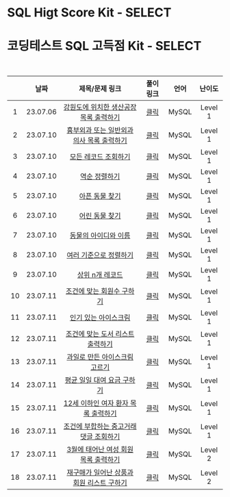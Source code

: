 # SQL Higt Score Kit - SELECT
# 코딩테스트 SQL 고득점 Kit - SELECT

<br>

||날짜|제목/문제 링크|풀이 링크|언어|난이도|
|:---:|:---:|:---:|:---:|:---:|:---:|
|1|23.07.06|[강원도에 위치한 생산공장 목록 출력하기](https://school.programmers.co.kr/learn/courses/30/lessons/131112?language=mysql)|[클릭](./solution/select_Gangwon-do_factory_list.sql)|MySQL|Level 1|
|2|23.07.10|[흉부외과 또는 일반외과 의사 목록 출력하기](https://school.programmers.co.kr/learn/courses/30/lessons/132203?language=mysql)|[클릭](./solution/select_cs_or_gs_doctor.sql)|MySQL|Level 1|
|3|23.07.10|[모든 레코드 조회하기](https://school.programmers.co.kr/learn/courses/30/lessons/59034?language=mysql)|[클릭](./solution/select_all_record.sql)|MySQL|Level 1|
|4|23.07.10|[역순 정렬하기](https://school.programmers.co.kr/learn/courses/30/lessons/59035?language=mysql)|[클릭](./solution/sort_reverse.sql)|MySQL|Level 1|
|5|23.07.10|[아픈 동물 찾기](https://school.programmers.co.kr/learn/courses/30/lessons/59036?language=mysql)|[클릭](./solution/find_sick_animal.sql)|MySQL|Level 1|
|6|23.07.10|[어린 동물 찾기](https://school.programmers.co.kr/learn/courses/30/lessons/59037?language=mysql)|[클릭](./solution/find_young_animal.sql)|MySQL|Level 1|
|7|23.07.10|[동물의 아이디와 이름](https://school.programmers.co.kr/learn/courses/30/lessons/59403?language=mysql)|[클릭](./solution/animal_id_and_name.sql)|MySQL|Level 1|
|8|23.07.10|[여러 기준으로 정렬하기](https://school.programmers.co.kr/learn/courses/30/lessons/59404?language=mysql)|[클릭](./solution/sort_multiple_criteria.sql)|MySQL|Level 1|
|9|23.07.10|[상위 n개 레코드](https://school.programmers.co.kr/learn/courses/30/lessons/59405?language=mysql)|[클릭](./solution/top_n_record.sql)|MySQL|Level 1|
|10|23.07.11|[조건에 맞는 회원수 구하기](https://school.programmers.co.kr/learn/courses/30/lessons/131535?language=mysql)|[클릭](./solution/count_user.sql)|MySQL|Level 1|
|11|23.07.11|[인기 있는 아이스크림](https://school.programmers.co.kr/learn/courses/30/lessons/133024?language=mysql)|[클릭](./solution/popular_icecream.sql)|MySQL|Level 1|
|12|23.07.11|[조건에 맞는 도서 리스트 출력하기](https://school.programmers.co.kr/learn/courses/30/lessons/144853?language=mysql)|[클릭](./solution/select_book_list.sql)|MySQL|Level 1|
|13|23.07.11|[과일로 만든 아이스크림 고르기](https://school.programmers.co.kr/learn/courses/30/lessons/133025?language=mysql)|[클릭](./solution/choose_fruit_icecream.sql)|MySQL|Level 1|
|14|23.07.11|[평균 일일 대여 요금 구하기](https://school.programmers.co.kr/learn/courses/30/lessons/151136?language=mysql)|[클릭](./solution/average_fee.sql)|MySQL|Level 1|
|15|23.07.11|[12세 이하인 여자 환자 목록 출력하기](https://school.programmers.co.kr/learn/courses/30/lessons/132201?language=mysql)|[클릭](./solution/select_female_under_12_patient.sql)|MySQL|Level 1|
|16|23.07.11|[조건에 부합하는 중고거래 댓글 조회하기](https://school.programmers.co.kr/learn/courses/30/lessons/164673?language=mysql)|[클릭](./solution/select_reply.sql)|MySQL|Level 1|
|17|23.07.11|[3월에 태어난 여성 회원 목록 출력하기](https://school.programmers.co.kr/learn/courses/30/lessons/131120?language=mysql)|[클릭](./solution/select_birth_march_female.sql)|MySQL|Level 2|
|18|23.07.11|[재구매가 일어난 상품과 회원 리스트 구하기](https://school.programmers.co.kr/learn/courses/30/lessons/131536?language=mysql)|[클릭](./solution/select_repurchase_user.sql)|MySQL|Level 2|